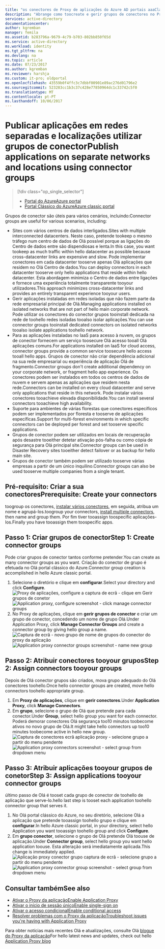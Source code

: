 ```yaml
---
title: "os conectores de Proxy de aplicações do Azure AD portais aaaClassic | Microsoft Docs"
description: "Abrange como toocreate e gerir grupos de conectores no Proxy de aplicações do Azure AD."
services: active-directory
documentationcenter: 
author: kgremban
manager: femila
ms.assetid: b283796a-9679-4c79-b703-802bb850f65d
ms.service: active-directory
ms.workload: identity
ms.tgt_pltfrm: na
ms.devlang: na
ms.topic: article
ms.date: 07/23/2017
ms.author: kgremban
ms.reviewer: harshja
ms.custom: it-pro; oldportal
ms.openlocfilehash: 43559b0f4ffc3c7dbbf00901e89ac276d01796e2
ms.sourcegitcommit: 523283cc1b3c37c428e77850964dc1c33742c5f0
ms.translationtype: MT
ms.contentlocale: pt-PT
ms.lasthandoff: 10/06/2017
---
```

# <a name="publish-applications-on-separate-networks-and-locations-using-connector-groups"></a><span data-ttu-id="37d5b-103">Publicar aplicações em redes separadas e localizações utilizar grupos de conector</span><span class="sxs-lookup"><span data-stu-id="37d5b-103">Publish applications on separate networks and locations using connector groups</span></span>
> [!div class="op_single_selector"]
> * [<span data-ttu-id="37d5b-104">Portal do Azure</span><span class="sxs-lookup"><span data-stu-id="37d5b-104">Azure portal</span></span>](active-directory-application-proxy-connectors-azure-portal.md)
> * [<span data-ttu-id="37d5b-105">Portal Clássico do Azure</span><span class="sxs-lookup"><span data-stu-id="37d5b-105">Azure classic portal</span></span>](active-directory-application-proxy-connectors.md)
>
>

<span data-ttu-id="37d5b-106">Grupos de conector são úteis para vários cenários, incluindo:</span><span class="sxs-lookup"><span data-stu-id="37d5b-106">Connector groups are useful for various scenarios, including:</span></span>

* <span data-ttu-id="37d5b-107">Sites com vários centros de dados interligados.</span><span class="sxs-lookup"><span data-stu-id="37d5b-107">Sites with multiple interconnected datacenters.</span></span> <span data-ttu-id="37d5b-108">Neste caso, pretende tookeep o mesmo tráfego num centro de dados de Olá possível porque as ligações do Centro de dados entre são dispendiosas e lenta.</span><span class="sxs-lookup"><span data-stu-id="37d5b-108">In this case, you want tookeep as much traffic within hello datacenter as possible because cross-datacenter links are expensive and slow.</span></span> <span data-ttu-id="37d5b-109">Pode implementar conectores em cada datacenter tooserve apenas Olá aplicações que residem no Olá Centro de dados.</span><span class="sxs-lookup"><span data-stu-id="37d5b-109">You can deploy connectors in each datacenter tooserve only hello applications that reside within hello datacenter.</span></span> <span data-ttu-id="37d5b-110">Esta abordagem minimiza o Centro de dados entre ligações e fornece uma experiência totalmente transparente tooyour utilizadores.</span><span class="sxs-lookup"><span data-stu-id="37d5b-110">This approach minimizes cross-datacenter links and provides an entirely transparent experience tooyour users.</span></span>
* <span data-ttu-id="37d5b-111">Gerir aplicações instaladas em redes isoladas que não fazem parte da rede empresarial principal de Olá.</span><span class="sxs-lookup"><span data-stu-id="37d5b-111">Managing applications installed on isolated networks that are not part of hello main corporate network.</span></span> <span data-ttu-id="37d5b-112">Pode utilizar os conectores do conector grupos tooinstall dedicada na rede de toohello redes isoladas tooalso isolar aplicações.</span><span class="sxs-lookup"><span data-stu-id="37d5b-112">You can use connector groups tooinstall dedicated connectors on isolated networks tooalso isolate applications toohello network.</span></span>
* <span data-ttu-id="37d5b-113">Para as aplicações instaladas no IaaS para acesso à nuvem, os grupos de conector fornecem um serviço toosecure Olá acesso tooall Olá aplicações comuns.</span><span class="sxs-lookup"><span data-stu-id="37d5b-113">For applications installed on IaaS for cloud access, connector groups provide a common service toosecure hello access tooall hello apps.</span></span> <span data-ttu-id="37d5b-114">Grupos de conector não criar dependência adicional na sua rede empresarial ou experiência de aplicação Olá de fragmento.</span><span class="sxs-lookup"><span data-stu-id="37d5b-114">Connector groups don't create additional dependency on your corporate network, or fragment hello app experience.</span></span> <span data-ttu-id="37d5b-115">Os conectores podem ser instalados em todos os centros de dados de nuvem e servem apenas as aplicações que residem nesta rede.</span><span class="sxs-lookup"><span data-stu-id="37d5b-115">Connectors can be installed on every cloud datacenter and serve only applications that reside in this network.</span></span> <span data-ttu-id="37d5b-116">Pode instalar vários conectores tooachieve elevada disponibilidade.</span><span class="sxs-lookup"><span data-stu-id="37d5b-116">You can install several connectors tooachieve high availability.</span></span>
* <span data-ttu-id="37d5b-117">Suporte para ambientes de várias florestas que conectores específicos podem ser implementados por floresta e tooserve de aplicações específicas.</span><span class="sxs-lookup"><span data-stu-id="37d5b-117">Support for multi-forest environments in which specific connectors can be deployed per forest and set tooserve specific applications.</span></span>
* <span data-ttu-id="37d5b-118">Grupos de conector podem ser utilizados em locais de recuperação após desastre tooeither detetar ativação pós-falha ou como cópia de segurança para Olá principal site.</span><span class="sxs-lookup"><span data-stu-id="37d5b-118">Connector groups can be used in Disaster Recovery sites tooeither detect failover or as backup for hello main site.</span></span>
* <span data-ttu-id="37d5b-119">Grupos de conector também podem ser utilizado tooserve várias empresas a partir de um único inquilino.</span><span class="sxs-lookup"><span data-stu-id="37d5b-119">Connector groups can also be used tooserve multiple companies from a single tenant.</span></span>

## <a name="prerequisite-create-your-connectors"></a><span data-ttu-id="37d5b-120">Pré-requisito: Criar a sua conectores</span><span class="sxs-lookup"><span data-stu-id="37d5b-120">Prerequisite: Create your connectors</span></span>
<span data-ttu-id="37d5b-121">toogroup os conectores, [instalar vários conectores](active-directory-application-proxy-enable.md), em seguida, atribua um nome e agrupá-los.</span><span class="sxs-lookup"><span data-stu-id="37d5b-121">toogroup your connectors, [install multiple connectors](active-directory-application-proxy-enable.md), then name and group them.</span></span> <span data-ttu-id="37d5b-122">Por fim tiver tooassign toospecific aplicações-los.</span><span class="sxs-lookup"><span data-stu-id="37d5b-122">Finally you have tooassign them toospecific apps.</span></span>

## <a name="step-1-create-connector-groups"></a><span data-ttu-id="37d5b-123">Passo 1: Criar grupos de conector</span><span class="sxs-lookup"><span data-stu-id="37d5b-123">Step 1: Create connector groups</span></span>
<span data-ttu-id="37d5b-124">Pode criar grupos de conector tantos conforme pretender.</span><span class="sxs-lookup"><span data-stu-id="37d5b-124">You can create as many connector groups as you want.</span></span> <span data-ttu-id="37d5b-125">Criação do conector de grupo é efetuada no Olá portal clássico do Azure.</span><span class="sxs-lookup"><span data-stu-id="37d5b-125">Connector group creation is accomplished in hello Azure classic portal.</span></span>

1. <span data-ttu-id="37d5b-126">Selecione o diretório e clique em **configurar**.</span><span class="sxs-lookup"><span data-stu-id="37d5b-126">Select your directory and click **Configure**.</span></span>  
    <span data-ttu-id="37d5b-127">![Proxy de aplicações, configure a captura de ecrã - clique em Gerir grupos de conetor](./media/active-directory-application-proxy-connectors/app_proxy_connectors_creategroup.png)</span><span class="sxs-lookup"><span data-stu-id="37d5b-127">![Application proxy, configure screenshot - click manage connector groups](./media/active-directory-application-proxy-connectors/app_proxy_connectors_creategroup.png)</span></span>
2. <span data-ttu-id="37d5b-128">No Proxy de aplicações, clique em **gerir grupos de conector** e criar um grupo de conector, concedendo um nome de grupo Olá.</span><span class="sxs-lookup"><span data-stu-id="37d5b-128">Under Application Proxy, click **Manage Connector Groups** and create a connector group by giving hello group a name.</span></span>  
    <span data-ttu-id="37d5b-129">![Captura de ecrã - novo grupo de nome de grupos do conector do proxy da aplicação](./media/active-directory-application-proxy-connectors/app_proxy_connectors_namegroup.png)</span><span class="sxs-lookup"><span data-stu-id="37d5b-129">![Application proxy connector groups screenshot - name new group](./media/active-directory-application-proxy-connectors/app_proxy_connectors_namegroup.png)</span></span>

## <a name="step-2-assign-connectors-tooyour-groups"></a><span data-ttu-id="37d5b-130">Passo 2: Atribuir conectores tooyour grupos</span><span class="sxs-lookup"><span data-stu-id="37d5b-130">Step 2: Assign connectors tooyour groups</span></span>
<span data-ttu-id="37d5b-131">Depois de Olá conector grupos são criados, mova grupo adequado do Olá conectores toohello.</span><span class="sxs-lookup"><span data-stu-id="37d5b-131">Once hello connector groups are created, move hello connectors toohello appropriate group.</span></span>

1. <span data-ttu-id="37d5b-132">Em **Proxy de aplicações**, clique em **gerir conectores**.</span><span class="sxs-lookup"><span data-stu-id="37d5b-132">Under **Application Proxy**, click **Manage Connectors**.</span></span>
2. <span data-ttu-id="37d5b-133">Em **grupo**, selecione o grupo de Olá que pretende para cada conector.</span><span class="sxs-lookup"><span data-stu-id="37d5b-133">Under **Group**, select hello group you want for each connector.</span></span> <span data-ttu-id="37d5b-134">Poderá demorar conectores Olá segurança too10 minutos toobecome ativos no novo grupo de Olá.</span><span class="sxs-lookup"><span data-stu-id="37d5b-134">It might take hello connectors up too10 minutes toobecome active in hello new group.</span></span>  
    <span data-ttu-id="37d5b-135">![Captura de conectores ecrã aplicação proxy - selecione grupo a partir do menu pendente](./media/active-directory-application-proxy-connectors/app_proxy_connectors_connectorlist.png)</span><span class="sxs-lookup"><span data-stu-id="37d5b-135">![Application proxy connectors screenshot - select group from dropdown menu](./media/active-directory-application-proxy-connectors/app_proxy_connectors_connectorlist.png)</span></span>

## <a name="step-3-assign-applications-tooyour-connector-groups"></a><span data-ttu-id="37d5b-136">Passo 3: Atribuir aplicações tooyour grupos de conetor</span><span class="sxs-lookup"><span data-stu-id="37d5b-136">Step 3: Assign applications tooyour connector groups</span></span>
<span data-ttu-id="37d5b-137">último passo de Olá é tooset cada grupo de conector de toohello de aplicação que serve-lo.</span><span class="sxs-lookup"><span data-stu-id="37d5b-137">hello last step is tooset each application toohello connector group that serves it.</span></span>

1. <span data-ttu-id="37d5b-138">No Olá portal clássico do Azure, no seu diretório, selecione Olá a aplicação que pretende tooassign toohello grupo e clique em **configurar**.</span><span class="sxs-lookup"><span data-stu-id="37d5b-138">In hello Azure classic portal, in your directory, select hello Application you want tooassign toohello group and click **Configure**.</span></span>
2. <span data-ttu-id="37d5b-139">Em **grupo conector**, selecione o grupo de Olá pretende Olá toouse de aplicação.</span><span class="sxs-lookup"><span data-stu-id="37d5b-139">Under **Connector group**, select hello group you want hello application toouse.</span></span> <span data-ttu-id="37d5b-140">Esta alteração será imediatamente aplicada.</span><span class="sxs-lookup"><span data-stu-id="37d5b-140">This change is immediately applied.</span></span>  
    <span data-ttu-id="37d5b-141">![Aplicação proxy conector grupo captura de ecrã - selecione grupo a partir do menu pendente](./media/active-directory-application-proxy-connectors/app_proxy_connectors_newgroup.png)</span><span class="sxs-lookup"><span data-stu-id="37d5b-141">![Application proxy connector group screenshot - select group from dropdown menu](./media/active-directory-application-proxy-connectors/app_proxy_connectors_newgroup.png)</span></span>

## <a name="see-also"></a><span data-ttu-id="37d5b-142">Consultar também</span><span class="sxs-lookup"><span data-stu-id="37d5b-142">See also</span></span>
* [<span data-ttu-id="37d5b-143">Ativar o Proxy da aplicação</span><span class="sxs-lookup"><span data-stu-id="37d5b-143">Enable Application Proxy</span></span>](active-directory-application-proxy-enable.md)
* [<span data-ttu-id="37d5b-144">Ativar o início de sessão único</span><span class="sxs-lookup"><span data-stu-id="37d5b-144">Enable single-sign on</span></span>](active-directory-application-proxy-sso-using-kcd.md)
* [<span data-ttu-id="37d5b-145">Ativar o acesso condicional</span><span class="sxs-lookup"><span data-stu-id="37d5b-145">Enable conditional access</span></span>](active-directory-application-proxy-conditional-access.md)
* [<span data-ttu-id="37d5b-146">Resolver problemas com o Proxy da aplicação</span><span class="sxs-lookup"><span data-stu-id="37d5b-146">Troubleshoot issues you're having with Application Proxy</span></span>](active-directory-application-proxy-troubleshoot.md)

<span data-ttu-id="37d5b-147">Para obter notícias mais recentes Olá e atualizações, consulte Olá [blogue do Proxy da aplicação](http://blogs.technet.com/b/applicationproxyblog/)</span><span class="sxs-lookup"><span data-stu-id="37d5b-147">For hello latest news and updates, check out hello [Application Proxy blog](http://blogs.technet.com/b/applicationproxyblog/)</span></span>
